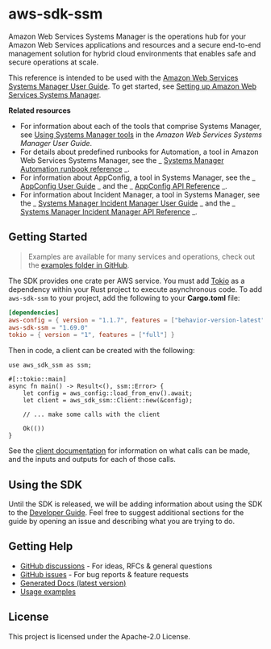 # aws-sdk-ssm

Amazon Web Services Systems Manager is the operations hub for your Amazon Web Services applications and resources and a secure end-to-end management solution for hybrid cloud environments that enables safe and secure operations at scale.

This reference is intended to be used with the [Amazon Web Services Systems Manager User Guide](https://docs.aws.amazon.com/systems-manager/latest/userguide/). To get started, see [Setting up Amazon Web Services Systems Manager](https://docs.aws.amazon.com/systems-manager/latest/userguide/systems-manager-setting-up.html).

__Related resources__
  - For information about each of the tools that comprise Systems Manager, see [Using Systems Manager tools](https://docs.aws.amazon.com/systems-manager/latest/userguide/systems-manager-tools.html) in the _Amazon Web Services Systems Manager User Guide_.
  - For details about predefined runbooks for Automation, a tool in Amazon Web Services Systems Manager, see the _ [Systems Manager Automation runbook reference](https://docs.aws.amazon.com/systems-manager-automation-runbooks/latest/userguide/automation-runbook-reference.html) _.
  - For information about AppConfig, a tool in Systems Manager, see the _ [AppConfig User Guide](https://docs.aws.amazon.com/appconfig/latest/userguide/) _ and the _ [AppConfig API Reference](https://docs.aws.amazon.com/appconfig/2019-10-09/APIReference/) _.
  - For information about Incident Manager, a tool in Systems Manager, see the _ [Systems Manager Incident Manager User Guide](https://docs.aws.amazon.com/incident-manager/latest/userguide/) _ and the _ [Systems Manager Incident Manager API Reference](https://docs.aws.amazon.com/incident-manager/latest/APIReference/) _.

## Getting Started

> Examples are available for many services and operations, check out the
> [examples folder in GitHub](https://github.com/awslabs/aws-sdk-rust/tree/main/examples).

The SDK provides one crate per AWS service. You must add [Tokio](https://crates.io/crates/tokio)
as a dependency within your Rust project to execute asynchronous code. To add `aws-sdk-ssm` to
your project, add the following to your **Cargo.toml** file:

```toml
[dependencies]
aws-config = { version = "1.1.7", features = ["behavior-version-latest"] }
aws-sdk-ssm = "1.69.0"
tokio = { version = "1", features = ["full"] }
```

Then in code, a client can be created with the following:

```rust,no_run
use aws_sdk_ssm as ssm;

#[::tokio::main]
async fn main() -> Result<(), ssm::Error> {
    let config = aws_config::load_from_env().await;
    let client = aws_sdk_ssm::Client::new(&config);

    // ... make some calls with the client

    Ok(())
}
```

See the [client documentation](https://docs.rs/aws-sdk-ssm/latest/aws_sdk_ssm/client/struct.Client.html)
for information on what calls can be made, and the inputs and outputs for each of those calls.

## Using the SDK

Until the SDK is released, we will be adding information about using the SDK to the
[Developer Guide](https://docs.aws.amazon.com/sdk-for-rust/latest/dg/welcome.html). Feel free to suggest
additional sections for the guide by opening an issue and describing what you are trying to do.

## Getting Help

* [GitHub discussions](https://github.com/awslabs/aws-sdk-rust/discussions) - For ideas, RFCs & general questions
* [GitHub issues](https://github.com/awslabs/aws-sdk-rust/issues/new/choose) - For bug reports & feature requests
* [Generated Docs (latest version)](https://awslabs.github.io/aws-sdk-rust/)
* [Usage examples](https://github.com/awslabs/aws-sdk-rust/tree/main/examples)

## License

This project is licensed under the Apache-2.0 License.

